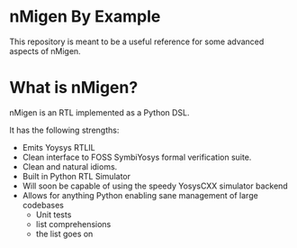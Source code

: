 # nMigen By Example
This repository is meant to be a useful reference for some advanced aspects of nMigen.

# What is nMigen?
nMigen is an RTL implemented as a Python DSL.

It has the following strengths:

 - Emits Yoysys RTLIL
 - Clean interface to FOSS SymbiYosys formal verification suite.
 - Clean and natural idioms.
 - Built in Python RTL Simulator
 - Will soon be capable of using the speedy YosysCXX simulator backend
 - Allows for anything Python enabling sane management of large codebases
   - Unit tests
   - list comprehensions
   - the list goes on
